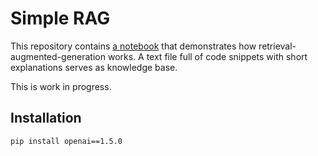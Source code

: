 # Simple RAG

This repository contains [a notebook](simple_rag.ipynb) that demonstrates how retrieval-augmented-generation works.
A text file full of code snippets with short explanations serves as knowledge base. 

This is work in progress.

## Installation

```
pip install openai==1.5.0
```

